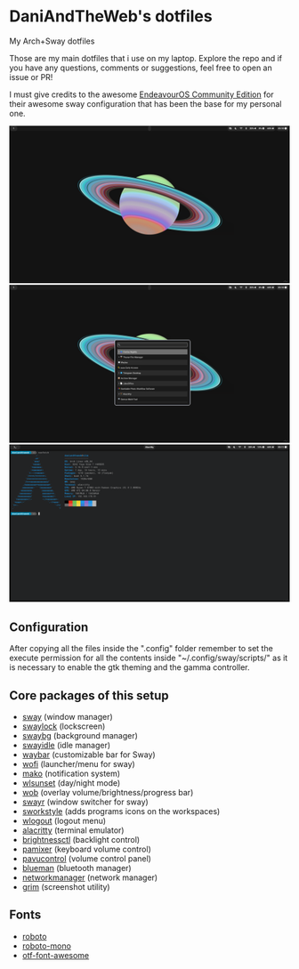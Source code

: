 # DaniAndTheWeb's dotfiles
My Arch+Sway dotfiles

Those are my main dotfiles that i use on my laptop.
Explore the repo and if you have any questions, comments or suggestions, feel free to open an issue or PR!

I must give credits to the awesome [EndeavourOS Community Edition](https://github.com/EndeavourOS-Community-Editions/sway) for their awesome sway configuration that has been the base for my personal one.

![screenshot](https://raw.githubusercontent.com/DaniAndTheWeb/dotfiles/main/screenshots/clean.png)
![screenshot](https://raw.githubusercontent.com/DaniAndTheWeb/dotfiles/main/screenshots/wofi.png)
![screenshot](https://raw.githubusercontent.com/DaniAndTheWeb/dotfiles/main/screenshots/neofetch.png)

## Configuration
After copying all the files inside the ".config" folder remember to set the execute permission for all the contents inside "~/.config/sway/scripts/" as it is necessary to enable the gtk theming and the gamma controller.

## Core packages of this setup

- [sway](https://github.com/swaywm/sway) (window manager)
- [swaylock](https://github.com/swaywm/swaylock) (lockscreen)
- [swaybg](https://github.com/swaywm/swaybg) (background manager)
- [swayidle](https://github.com/swaywm/swayidle) (idle manager)
- [waybar](https://github.com/Alexays/Waybar) (customizable bar for Sway)
- [wofi](https://hg.sr.ht/~scoopta/wofi) (launcher/menu for sway)
- [mako](https://github.com/emersion/mako) (notification system)
- [wlsunset](https://sr.ht/~kennylevinsen/wlsunset/) (day/night mode)
- [wob](https://github.com/francma/wob) (overlay volume/brightness/progress bar)
- [swayr](https://git.sr.ht/~tsdh/swayr) (window switcher for sway)
- [sworkstyle](https://github.com/Lyr-7D1h/swayest_workstyle) (adds programs icons on the workspaces)
- [wlogout](https://github.com/ArtsyMacaw/wlogout) (logout menu)
- [alacritty](https://github.com/alacritty/alacritty) (terminal emulator)
- [brightnessctl](https://github.com/Hummer12007/brightnessctl) (backlight control)
- [pamixer](https://github.com/cdemoulins/pamixer) (keyboard volume control)
- [pavucontrol](https://gitlab.freedesktop.org/pulseaudio/pavucontrol) (volume control panel)
- [blueman](https://github.com/blueman-project/blueman) (bluetooth manager)
- [networkmanager](https://gitlab.freedesktop.org/NetworkManager/NetworkManager) (network manager)
- [grim](https://github.com/emersion/grim) (screenshot utility)

## Fonts

- [roboto](https://github.com/googlefonts/roboto)
- [roboto-mono](https://github.com/googlefonts/RobotoMono)
- [otf-font-awesome](https://fontawesome.com/)
